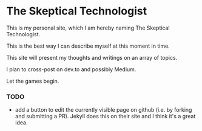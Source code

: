 # The Skeptical Technologist

This is my personal site, which I am hereby naming The Skeptical Technologist. 

This is the best way I can describe myself at this moment in time.

This site will present my thoughts and writings on an array of topics. 

I plan to cross-post on dev.to and possibly Medium. 

Let the games begin.

### TODO

- add a button to edit the currently visible page on github (i.e. by forking and submitting a PR). Jekyll does this on their site and I think it's a great idea.
